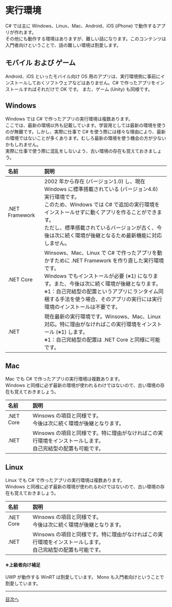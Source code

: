 # 実行環境

C# では主に Windows、Linux、Mac、Android、iOS (iPhone) で動作するアプリが作れます。  
その他にも動作する環境はありますが、難しい話になります。このコンテンツは入門者向けということで、話の難しい環境は割愛します。  

## モバイル および ゲーム

Android、iOS といったモバイル向け OS 用のアプリは、実行環境側に事前にインストールしておくソフトウェアなどはありません。C# で作ったアプリをインストールすればそれだけで OK です。
また、ゲーム (Unity) も同様です。

## Windows

Windows では C# で作ったアプリの実行環境は複数あります。  
ここでは、最新の環境以外も記載しています。学習用としては最新の環境を使うのが無難です。しかし、実際に仕事で C# を使う際には様々な理由により、最新の環境ではないことが多くあります。むしろ最新の環境を使う機会の方が少ないかもしれません。  
実際に仕事で使う際に混乱をしないよう、古い環境の存在も覚えておきましょう。  

| 名前 | 説明 |
|:-|:-|
| .NET Framework | 2002 年から存在 (バージョン1.0) し、現在 Windows に標準搭載されている (バージョン4.6) 実行環境です。<br />このため、Windows では C# で追加の実行環境をインストールせずに動くアプリを作ることができます。<br />ただし、標準搭載されているバージョンが古く、今後は次に続く環境が後継となるため最新機能に対応しません。 |
| .NET Core | Winsows、Mac、Linux で C# で作ったアプリを動かすために .NET Framework を作り直した実行環境です。<br /> Windows でもインストールが必要 (※1) になります。また、今後は次に続く環境が後継となります。<br />※1：自己完結型の配置というアプリにランタイム同梱する手法を使う場合、そのアプリの実行には実行環境のインストールは不要です。 |
| .NET | 現在最新の実行環境です。Winsows、Mac、Linux 対応。特に理由がなければこの実行環境をインストール (※1) します。<br />※1：自己完結型の配置は .NET Core と同様に可能です。 |

## Mac

Mac でも C# で作ったアプリの実行環境は複数あります。  
Windows と同様に必ず最新の環境が使われるわけではないので、古い環境の存在も覚えておきましょう。  

| 名前 | 説明 |
|:-|:-|
| .NET Core | Winsows の項目と同様です。<br /> 今後は次に続く環境が後継となります。 |
| .NET | Winsows の項目と同様です。特に理由がなければこの実行環境をインストールします。<br />自己完結型の配置も可能です。 |

## Linux

Linux でも C# で作ったアプリの実行環境は複数あります。  
Windows と同様に必ず最新の環境が使われるわけではないので、古い環境の存在も覚えておきましょう。  

| 名前 | 説明 |
|:-|:-|
| .NET Core | Winsows の項目と同様です。<br /> 今後は次に続く環境が後継となります。 |
| .NET | Winsows の項目と同様です。特に理由がなければこの実行環境をインストールします。<br />自己完結型の配置も可能です。 |

#### ※上級者向け補足
UWP が動作する WinRT は割愛しています。
Mono も入門者向けということで割愛しています。

<hr />

[目次へ](./textbook.md)
